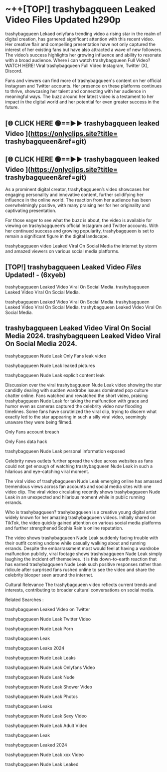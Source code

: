 # ~++[TOP!]  trashybagqueen Leaked Video Files Updated h290p<br>

 trashybagqueen Lekaed onlyfans trending video a rising star in the realm of digital creation, has garnered significant attention with this recent video. Her creative flair and compelling presentation have not only captured the interest of her existing fans but have also attracted a wave of new followers. The video’s success highlights her growing influence and ability to resonate with a broad audience.
Where i can watch  trashybagqueen Full Video? WATCH HERE! Viral  trashybagqueen Full Video Instagram, Twitter (X), Discord.


Fans and viewers can find more of  trashybagqueen's content on her official Instagram and Twitter accounts. Her presence on these platforms continues to thrive, showcasing her talent and connecting with her audience in meaningful ways. The buzz around her latest video is a testament to her impact in the digital world and her potential for even greater success in the future.


## [🌐 CLICK HERE 🟢==►►  trashybagqueen leaked Video ](https://onlyclips.site?title= trashybagqueen&ref=git)

## [🌐 CLICK HERE 🟢==►►  trashybagqueen leaked Video ](https://onlyclips.site?title= trashybagqueen&ref=git)


As a prominent digital creator,  trashybagqueen’s video showcases her engaging personality and innovative content, further solidifying her influence in the online world. The reaction from her audience has been overwhelmingly positive, with many praising her for her originality and captivating presentation.

For those eager to see what the buzz is about, the video is available for viewing on  trashybagqueen’s official Instagram and Twitter accounts. With her continued success and growing popularity,  trashybagqueen is set to remain a significant figure in the digital landscape.


  trashybagqueen video Leaked Viral On Social Media the internet by storm and amazed viewers on various social media platforms.


## [TOP!]  trashybagqueen Leaked Video *Files* Updated! - (6xyeb) 

 trashybagqueen Leaked Video Viral On Social Media. trashybagqueen Leaked Video Viral On Social Media.

 trashybagqueen Leaked Video Viral On Social Media. trashybagqueen Leaked Video Viral On Social Media. trashybagqueen Leaked Video Viral On Social Media.


##  trashybagqueen Leaked Video Viral On Social Media 2024. trashybagqueen Leaked Video Viral On Social Media 2024.
 trashybagqueen Nude Leak Only Fans leak video

 trashybagqueen Nude Leak leaked pictures

 trashybagqueen Nude Leak explicit content leak

Discussion over the viral  trashybagqueen Nude Leak video showing the star candidly dealing with sudden wardrobe issues dominated pop culture chatter online. Fans watched and rewatched the short video, praising  trashybagqueen Nude Leak for taking the malfunction with grace and humor even as cameras captured the celebrity video now flooding timelines. Some fans have scrutinized the viral clip, trying to discern what exactly led to the star appearing in such a silly viral video, seemingly unaware they were being filmed.


Only Fans account breach

Only Fans data hack

 trashybagqueen Nude Leak personal information exposed

Celebrity news outlets further spread the video across websites as fans could not get enough of watching  trashybagqueen Nude Leak in such a hilarious and eye-catching viral moment.


The viral video of  trashybagqueen Nude Leak emerging online has amassed tremendous views across fan accounts and social media sites with one video clip. The viral video circulating recently shows  trashybagqueen Nude Leak in an unexpected and hilarious moment while in public running errands.


Who is  trashybagqueen?  trashybagqueen is a creative young digital artist widely known for her amazing  trashybagqueen videos. Initially shared on TikTok, the video quickly gained attention on various social media platforms and further strengthened Sophia Rain's online reputation.

The video shows  trashybagqueen Nude Leak suddenly facing trouble with their outfit coming undone while casually walking about and running errands. Despite the embarrassment most would feel at having a wardrobe malfunction publicly, viral footage shows  trashybagqueen Nude Leak simply laughing the incident off themselves. It is this down-to-earth reaction that has earned  trashybagqueen Nude Leak such positive responses rather than ridicule after surprised fans rushed online to see the video and share the celebrity blooper seen around the internet.

Cultural Relevance The  trashybagqueen video reflects current trends and interests, contributing to broader cultural conversations on social media.

Related Searches :

 trashybagqueen Leaked Video on Twitter

 trashybagqueen Nude Leak Twitter Video

 trashybagqueen Nude Leak Porn

 trashybagqueen Leak 

 trashybagqueen Leaks 2024

 trashybagqueen Nude Leak Leaks

 trashybagqueen Nude Leak Onlyfans Video

 trashybagqueen Nude Leak Nude

 trashybagqueen Nude Leak Shower Video

 trashybagqueen Nude Leak Photos

 trashybagqueen Leaks

 trashybagqueen Nude Leak Sexy Video

 trashybagqueen Nude Leak Adult Video

 trashybagqueen Leak

 trashybagqueen Leaked 2024

 trashybagqueen Nude Leak xxx Video

 trashybagqueen Nude Leak Leaked